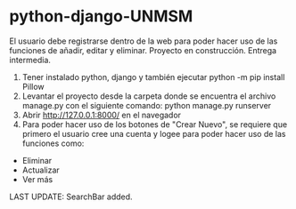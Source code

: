 # python-django-UNMSM

El usuario debe registrarse dentro de la web para poder hacer uso de las funciones de añadir, editar y eliminar.
Proyecto en construcción.
Entrega intermedia.

1. Tener instalado python, django y también ejecutar python -m pip install Pillow
2. Levantar el proyecto desde la carpeta donde se encuentra el archivo manage.py con el siguiente comando: python manage.py runserver
3. Abrir http://127.0.0.1:8000/ en el navegador
4. Para poder hacer uso de los botones de "Crear Nuevo", se requiere que primero el usuario cree una cuenta y logee para poder hacer uso de las funciones como:
  - Eliminar
  - Actualizar
  - Ver más

LAST UPDATE: SearchBar added.


   
   
